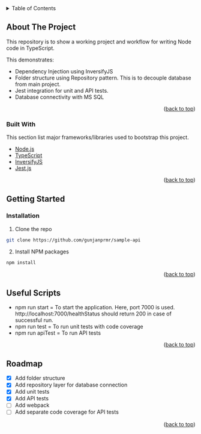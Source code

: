 <!-- TABLE OF CONTENTS -->
<details>
  <summary>Table of Contents</summary>
  <ol>
    <li>
      <a href="#about-the-project">About The Project</a>
      <ul>
        <li><a href="#built-with">Built With</a></li>
      </ul>
    </li>
    <li>
      <a href="#getting-started">Getting Started</a>
      <ul>
        <li><a href="#installation">Installation</a></li>
      </ul>
    </li>
    <li><a href="#useful-scripts">Useful Scripts</a></li>
    <li><a href="#roadmap">Roadmap</a></li>
  </ol>
</details>


<!-- ABOUT THE PROJECT -->
## About The Project

This repository is to show a working project and workflow for writing Node code in TypeScript. 

This demonstrates:
* Dependency Injection using InversifyJS
* Folder structure using Repository pattern. This is to decouple database from main project.
* Jest integration for unit and API tests.
* Database connectivity with MS SQL

<p align="right">(<a href="#top">back to top</a>)</p>


### Built With

This section list major frameworks/libraries used to bootstrap this project.

* [Node.js](https://nodejs.org/en/)
* [TypeScript](https://www.typescriptlang.org/)
* [InversifyJS](https://inversify.io/)
* [Jest.js](https://jestjs.io/)

<p align="right">(<a href="#top">back to top</a>)</p>

<!-- GETTING STARTED -->
## Getting Started

### Installation
1. Clone the repo
```sh
git clone https://github.com/gunjanprmr/sample-api
```
2.  Install NPM packages
   ```sh
   npm install
   ```

<p align="right">(<a href="#top">back to top</a>)</p>

<!-- USAGE EXAMPLES -->
## Useful Scripts

* npm run start = To start the application. Here, port 7000 is used. http://localhost:7000/healthStatus should return 200 in case of successful run.
* npm run test = To run unit tests with code coverage
* npm run apiTest = To run API tests

<p align="right">(<a href="#top">back to top</a>)</p>

<!-- ROADMAP -->
## Roadmap

- [x] Add folder structure
- [x] Add repository layer for database connection
- [x] Add unit tests
- [x] Add API tests
- [ ] Add webpack
- [ ] Add separate code coverage for API tests

<p align="right">(<a href="#top">back to top</a>)</p>
